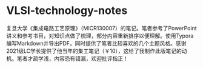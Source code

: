 # VLSI-technology-notes
复旦大学《集成电路工艺原理》（MICR130007）的笔记。笔者参考了PowerPoint讲义和参考书目，对知识点做了梳理，部分内容重新排序以便理解。使用Typora编写Markdown并导出PDF，同时提供了笔者比较喜欢的几个主题风格。感谢2021级LC学长提供了他当年的集工笔记（￥10），这给了我制作此版笔记的动机。笔者才疏学浅，内容恐有错漏，欢迎批评指正！
